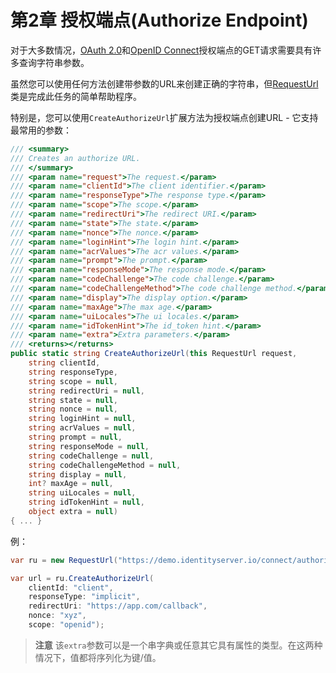 # 第2章 授权端点(Authorize Endpoint)
对于大多数情况，[OAuth 2.0](https://tools.ietf.org/html/rfc6749#section-3.1)和[OpenID Connect](https://openid.net/specs/openid-connect-core-1_0.html#AuthorizationEndpoint)授权端点的GET请求需要具有许多查询字符串参数。

虽然您可以使用任何方法创建带参数的URL来创建正确的字符串，但[RequestUrl](https://github.com/thinksjay/IdentityModel/blob/master/%E7%AC%AC%E4%BA%8C%E9%83%A8%E5%88%86%20%E6%9D%82%E9%A1%B9%E5%8A%A9%E6%89%8B/%E7%AC%AC11%E7%AB%A0%20%E5%88%9B%E5%BB%BA%E8%AF%B7%E6%B1%82URLs.md)类是完成此任务的简单帮助程序。

特别是，您可以使用`CreateAuthorizeUrl`扩展方法为授权端点创建URL - 它支持最常用的参数：

``` C#
/// <summary>
/// Creates an authorize URL.
/// </summary>
/// <param name="request">The request.</param>
/// <param name="clientId">The client identifier.</param>
/// <param name="responseType">The response type.</param>
/// <param name="scope">The scope.</param>
/// <param name="redirectUri">The redirect URI.</param>
/// <param name="state">The state.</param>
/// <param name="nonce">The nonce.</param>
/// <param name="loginHint">The login hint.</param>
/// <param name="acrValues">The acr values.</param>
/// <param name="prompt">The prompt.</param>
/// <param name="responseMode">The response mode.</param>
/// <param name="codeChallenge">The code challenge.</param>
/// <param name="codeChallengeMethod">The code challenge method.</param>
/// <param name="display">The display option.</param>
/// <param name="maxAge">The max age.</param>
/// <param name="uiLocales">The ui locales.</param>
/// <param name="idTokenHint">The id_token hint.</param>
/// <param name="extra">Extra parameters.</param>
/// <returns></returns>
public static string CreateAuthorizeUrl(this RequestUrl request,
    string clientId,
    string responseType,
    string scope = null,
    string redirectUri = null,
    string state = null,
    string nonce = null,
    string loginHint = null,
    string acrValues = null,
    string prompt = null,
    string responseMode = null,
    string codeChallenge = null,
    string codeChallengeMethod = null,
    string display = null,
    int? maxAge = null,
    string uiLocales = null,
    string idTokenHint = null,
    object extra = null)
{ ... }
```   

例：

``` C#
var ru = new RequestUrl("https://demo.identityserver.io/connect/authorize");

var url = ru.CreateAuthorizeUrl(
    clientId: "client",
    responseType: "implicit",
    redirectUri: "https://app.com/callback",
    nonce: "xyz",
    scope: "openid");

```   

> **注意**
该`extra`参数可以是一个串字典或任意其它具有属性的类型。在这两种情况下，值都将序列化为键/值。